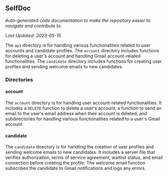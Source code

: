 <!--- START SELFDOC --->
## SelfDoc
_Auto-generated code documentation to make the repository easier to navigate and contribute to._

_Last Updated: 2023-05-15_

The `api` directory is for handling various functionalities related to user accounts and candidate profiles. The `account` directory includes functions for deleting a user's account and handling Gmail account-related functionalities. The `candidate` directory includes functions for creating user profiles and sending welcome emails to new candidates.

### Directories
#### account
The `account` directory is for handling user account-related functionalities. It includes a `DELETE` function to delete a user's account, a function to send an email to the user's email address when their account is deleted, and subdirectories for handling various functionalities related to a user's Gmail account.

#### candidate
The `candidate` directory is for handling the creation of user profiles and sending welcome emails to new candidates. It includes a server file that verifies authorization, terms of service agreement, waitlist status, and email connection before creating the profile. The welcome email function subscribes the candidate to Gmail notifications and logs any errors.

<!--- END SELFDOC --->